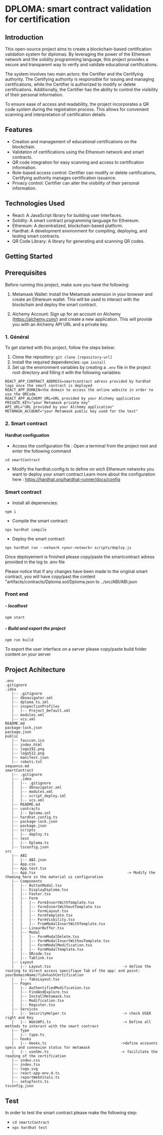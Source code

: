 # DPLOMA: smart contract validation for certification

## Introduction

This open-source project aims to create a blockchain-based certification validation system for diplomas. By leveraging the power of the Ethereum network and the solidity programming language, this project provides a secure and transparent way to verify and validate educational certifications.

The system involves two main actors: the Certifier and the Certifying authority. The Certifying authority is responsible for issuing and managing certifications, while the Certifier is authorized to modify or delete certifications. Additionally, the Certifier has the ability to control the visibility of their personal information.

To ensure ease of access and readability, the project incorporates a QR code system during the registration process. This allows for convenient scanning and interpretation of certification details.

## Features

- Creation and management of educational certifications on the blockchain.
- Validation of certifications using the Ethereum network and smart contracts.
- QR code integration for easy scanning and access to certification information.
- Role-based access control: Certifier can modify or delete certifications, Certifying authority manages certification issuance.
- Privacy control: Certifier can alter the visibility of their personal information.

## Technologies Used

- React: A JavaScript library for building user interfaces.
- Solidity: A smart contract programming language for Ethereum.
- Ethereum: A decentralized, blockchain-based platform.
- Hardhat: A development environment for compiling, deploying, and testing smart contracts.
- QR Code Library: A library for generating and scanning QR codes.

## Getting Started

## Prerequisites

Before running this project, make sure you have the following:

1. Metamask Wallet: Install the Metamask extension in your browser and create an Ethereum wallet. This will be used to interact with the blockchain and deploy the smart contract.

2. Alchemy Account: Sign up for an account on Alchemy (https://alchemy.com/) and create a new application. This will provide you with an Alchemy API URL and a private key.


### 1. Général
To get started with this project, follow the steps below:

1. Clone the repository: `git clone [repository-url]`
2. Install the required dependencies: `npm install`
3. Set up the environment variables by creating a `.env` file in the project root directory and filling it with the following variables:

```
REACT_APP_CONTRACT_ADDRESS=smartcontract adress provided by hardhat logs once the smart contract is deployed
REACT_APP_DOMAIN=the domain to access the online website in order to use the QRCode
REACT_APP_ALCHEMY_URL=URL provided by your Alchemy application
PRIVATE_KEY="your Metamask private key"
API_URL="URL provided by your Alchemy application"
METAMASK_ACCOUNT="your Metamask public key used for the test"

```

### 2. Smart contract

#### Hardhat configuation

- Access the configuration file : 
Open a terminal from the project root and enter the following command

```
cd smartContract

```

- Modify the hardhat.config.ts to define on wich Ethereum networks you want to deploy your smart contract 
Learn more about the configuration here : https://hardhat.org/hardhat-runner/docs/config

### Smart contract


- Install all depenencies:
 
 ````
 npm i
 
 ````

- Compile the smart contract: 

````
npx hardhat compile

````

- Deploy the smart contract

````
npx hardhat run --network <your-network> scripts/deploy.js

````

Once deployement is finished please copy/paste the smartcontract adress provided in the log to .env file 

Please notice that if any changes have been made to the original smart contract, you will have copy/past the content "artifacts/contracts/Dploma.sol/Dploma.json to ../src/ABI/ABI.json

### Front end
##### - localhost

```
npm start

```

##### - Build and export the project


```
npm run build

```

To export the user interface on a server please copy/paste build folder content on your server

## Project Achitecture

````
.env
.gitignore
.idea
   |-- .gitignore
   |-- dbnavigator.xml
   |-- dploma_ts.iml
   |-- inspectionProfiles
   |   |-- Project_Default.xml
   |-- modules.xml
   |-- vcs.xml
README.md
package-lock.json
package.json
public
   |-- favicon.ico
   |-- index.html
   |-- logo192.png
   |-- logo512.png
   |-- manifest.json
   |-- robots.txt
sequence.md
smartContract
   |-- .gitignore
   |-- .idea
   |   |-- .gitignore
   |   |-- dbnavigator.xml
   |   |-- modules.xml
   |   |-- script_deploy.iml
   |   |-- vcs.xml
   |-- README.md
   |-- contracts
   |   |-- Dploma.sol
   |-- hardhat.config.ts
   |-- package-lock.json
   |-- package.json
   |-- scripts
   |   |-- deploy.ts
   |-- test
   |   |-- Dploma.ts
   |-- tsconfig.json
src
   |-- ABI
   |   |-- ABI.json
   |-- App.css
   |-- App.test.tsx
   |-- App.tsx                                          -> Modify the theming here in the material ui configuration
   |-- Components
   |   |-- ButtonModal.tsx
   |   |-- DisplayDiploma.tsx
   |   |-- Footer.tsx
   |   |-- Form
   |   |   |-- FormInsertWithTemplate.tsx
   |   |   |-- FormInsertWithoutTemplate.tsx
   |   |   |-- FormLayout.tsx
   |   |   |-- FormTemplate.tsx
   |   |   |-- FormVisbility.tsx
   |   |   |-- FromModalInsertWithTemplate.tsx
   |   |-- LinearBuffer.tsx
   |   |-- Modal
   |   |   |-- FormModalDelete.tsx
   |   |   |-- FormModalInsertWithouTemplate.tsx
   |   |   |-- FormModalModification.tsx
   |   |   |-- FormModalTemplate.tsx
   |   |-- QRcode.tsx
   |   |-- Tablink.tsx
   |-- Layout
   |   |-- Layout.tsx                                 -> define the routing to direct access specifique Tab of the app: end point: yourDomainName/?id=hashCertification
   |   |-- TabsLayout.tsx
   |-- Pages
   |   |-- AuthentifiedModification.tsx
   |   |-- FindAndExplore.tsx
   |   |-- InstallMetamask.tsx
   |   |-- Modification.tsx
   |   |-- Register.tsx
   |-- Services
   |   |-- SecurityHelper.ts                          -> check USER right and Key
   |   |-- Web3APi.ts                                 -> Define all methods to interact with the smart contract
   |-- Type
   |   |-- type.ts
   |-- hooks
   |   |-- Hooks.ts                                  ->define accounts specs and connexion status for metamask
   |   |-- useSmc.ts                                 -> facilitate the reading of the certification
   |-- index.css
   |-- index.tsx
   |-- logo.svg
   |-- react-app-env.d.ts
   |-- reportWebVitals.ts
   |-- setupTests.ts
tsconfig.json

````

## Test

In order to test the smart contract please make the following step:

- ``` cd smartcContract ```
- ``` npx hardhat test ```

